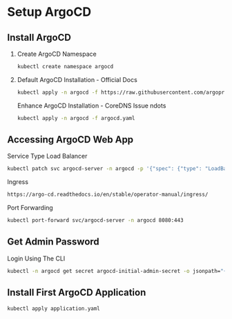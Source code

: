 # Setup ArgoCD

## Install ArgoCD
1. Create ArgoCD Namespace
    ```sh
    kubectl create namespace argocd
    ```
2. Default ArgoCD Installation - Official Docs
    ```sh
    kubectl apply -n argocd -f https://raw.githubusercontent.com/argoproj/argo-cd/stable/manifests/install.yaml
    ```
    Enhance ArgoCD Installation - CoreDNS Issue ndots
    ```sh
    kubectl apply -n argocd -f argocd.yaml
    ```
## Accessing ArgoCD Web App
Service Type Load Balancer
```sh
kubectl patch svc argocd-server -n argocd -p '{"spec": {"type": "LoadBalancer"}}'
```
Ingress
```sh
https://argo-cd.readthedocs.io/en/stable/operator-manual/ingress/
```
Port Forwarding
```sh
kubectl port-forward svc/argocd-server -n argocd 8080:443
```
## Get Admin Password
Login Using The CLI
```sh
kubectl -n argocd get secret argocd-initial-admin-secret -o jsonpath="{.data.password}" | base64 -d; echo
```
## Install First ArgoCD Application
```sh
kubectl apply application.yaml
```